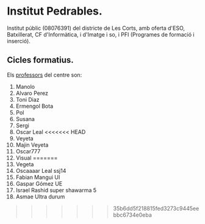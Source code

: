 # Institut Pedrables.
Institut públic (08076391) del districte de Les Corts, amb oferta d'ESO, Batxillerat, CF d'Informàtica, i d'Imatge i so, i PFI (Programes de formació i inserció).

## Cicles formatius.

Els [professors](https://www.institutpedralbes.cat) del centre son:
1. Manolo
2. Alvaro Perez
3. Toni Diaz
4. Ermengol Bota
5. Pol
6. Susana
7. Sergi
8. Oscar Leal
<<<<<<< HEAD
9. Veyeta
10. Majin Veyeta
11. Oscar777
12. Visual
=======
9. Vegeta 
10. Oscaaaar Leal ssj14
11. Fabian Mangui UI
12. Gaspar Gómez UE
13. Israel Rashid super shawarma 5
14. Asmae Ultra durum 
>>>>>>> 35b6dd5f218815fed3273c9445eebbc6734e0eba
